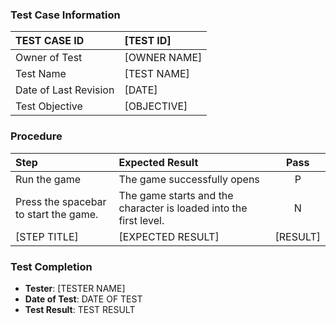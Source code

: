 ### Test Case Information
| TEST CASE ID | [TEST ID] |
| :--- | :--- |
| Owner of Test | [OWNER NAME] |
| Test Name | [TEST NAME] |
| Date of Last Revision | [DATE] |
| Test Objective | [OBJECTIVE] |

### Procedure

| Step      | Expected Result | Pass     |
| :---        |    :----  | :---: |
| Run the game| The game successfully opens |P|
| Press the spacebar to start the game.| The game starts and the character is loaded into the first level.     |N|
| [STEP TITLE] | [EXPECTED RESULT] | [RESULT] |

### Test Completion
- **Tester**: [TESTER NAME]
- **Date of Test**: DATE OF TEST
- **Test Result**: TEST RESULT